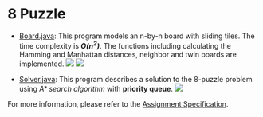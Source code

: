 # 8 Puzzle
* [Board.java](https://github.com/neekoleung/coursera-algorithms-by-princeton/blob/master/8puzzle/Board.java): This program models an n-by-n board with sliding tiles. The time complexity is __*O(n<sup>2</sup>)*__. The functions including calculating the Hamming and Manhattan distances, neighbor and twin boards are implemented.
![](https://res.cloudinary.com/dvrxfispp/image/upload/v1581305256/Blog/Coursera-Algorithm1-4/part1-week4-1_jx1rrp.png)
![](https://res.cloudinary.com/dvrxfispp/image/upload/v1581305256/Blog/Coursera-Algorithm1-4/part1-week4-2_erryuf.png)


* [Solver.java](https://github.com/neekoleung/coursera-algorithms-by-princeton/blob/master/8puzzle/Solver.java): This program describes a solution to the 8-puzzle problem using *A\* search algorithm* with __priority queue__.
![](https://res.cloudinary.com/dvrxfispp/image/upload/v1581305257/Blog/Coursera-Algorithm1-4/part1-week4-5_cgbkgw.png)



For more information, please refer to the [Assignment Specification](https://coursera.cs.princeton.edu/algs4/assignments/8puzzle/specification.php).
